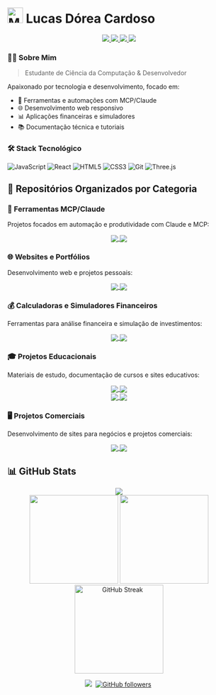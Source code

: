 # <img src="https://raw.githubusercontent.com/Tarikul-Islam-Anik/Animated-Fluent-Emojis/master/Emojis/People%20with%20professions/Man%20Technologist%20Light%20Skin%20Tone.png" alt="Man Technologist Light Skin Tone" width="35" height="35" /> Lucas Dórea Cardoso

<div align="center">
  <a href="https://linkedin.com/in/lucas-dórea-cardoso-771833112">
    <img src="https://img.shields.io/badge/LinkedIn-0077B5?style=for-the-badge&logo=linkedin&logoColor=white" />
  </a>
  <a href="mailto:lucasdorea.c@outlook.com">
    <img src="https://img.shields.io/badge/Microsoft_Outlook-0078D4?style=for-the-badge&logo=microsoft-outlook&logoColor=white" />
  </a>
  <a href="https://lucasdoreac.github.io">
    <img src="https://img.shields.io/badge/Portfolio-255E63?style=for-the-badge&logo=About.me&logoColor=white" />
  </a>
  <a href="https://lucasdoreac.github.io/portfolio-3d.html">
    <img src="https://img.shields.io/badge/Portfólio_3D-8A2BE2?style=for-the-badge&logo=three.js&logoColor=white" />
  </a>
</div>

### 👨‍💻 Sobre Mim
> Estudante de Ciência da Computação & Desenvolvedor

Apaixonado por tecnologia e desenvolvimento, focado em:
- 🤖 Ferramentas e automações com MCP/Claude
- 🌐 Desenvolvimento web responsivo 
- 📊 Aplicações financeiras e simuladores
- 📚 Documentação técnica e tutoriais

### 🛠️ Stack Tecnológico
<div style="display: inline_block">
  <img alt="JavaScript" src="https://img.shields.io/badge/JavaScript-F7DF1E?style=for-the-badge&logo=javascript&logoColor=black"/>
  <img alt="React" src="https://img.shields.io/badge/React-61DAFB?style=for-the-badge&logo=react&logoColor=black"/>
  <img alt="HTML5" src="https://img.shields.io/badge/HTML5-E34F26?style=for-the-badge&logo=html5&logoColor=white"/>
  <img alt="CSS3" src="https://img.shields.io/badge/CSS3-1572B6?style=for-the-badge&logo=css3&logoColor=white"/>
  <img alt="Git" src="https://img.shields.io/badge/Git-F05032?style=for-the-badge&logo=git&logoColor=white"/>
  <img alt="Three.js" src="https://img.shields.io/badge/Three.js-000000?style=for-the-badge&logo=three.js&logoColor=white"/>
</div>

## 📂 Repositórios Organizados por Categoria

### 🤖 Ferramentas MCP/Claude
Projetos focados em automação e produtividade com Claude e MCP:

<div align="center">
  <a href="https://github.com/Lucasdoreac/mcp-continuity-tool">
    <img align="center" src="https://github-readme-stats.vercel.app/api/pin/?username=lucasdoreac&repo=mcp-continuity-tool&theme=github_dark" />
  </a>
  <a href="https://github.com/Lucasdoreac/php-universal-mcp-server">
    <img align="center" src="https://github-readme-stats.vercel.app/api/pin/?username=lucasdoreac&repo=php-universal-mcp-server&theme=github_dark" />
  </a>
</div>

### 🌐 Websites e Portfólios
Desenvolvimento web e projetos pessoais:

<div align="center">
  <a href="https://github.com/Lucasdoreac/lucasdoreac.github.io">
    <img align="center" src="https://github-readme-stats.vercel.app/api/pin/?username=lucasdoreac&repo=lucasdoreac.github.io&theme=github_dark" />
  </a>
  <a href="https://github.com/Lucasdoreac/taverna-da-impressao-site">
    <img align="center" src="https://github-readme-stats.vercel.app/api/pin/?username=lucasdoreac&repo=taverna-da-impressao-site&theme=github_dark" />
  </a>
</div>

### 💰 Calculadoras e Simuladores Financeiros
Ferramentas para análise financeira e simulação de investimentos:

<div align="center">
  <a href="https://github.com/Lucasdoreac/MCP-Calculadoras">
    <img align="center" src="https://github-readme-stats.vercel.app/api/pin/?username=lucasdoreac&repo=MCP-Calculadoras&theme=github_dark" />
  </a>
  <a href="https://github.com/Lucasdoreac/Calculadora_Financeira_Luaraujo.com">
    <img align="center" src="https://github-readme-stats.vercel.app/api/pin/?username=lucasdoreac&repo=Calculadora_Financeira_Luaraujo.com&theme=github_dark" />
  </a>
</div>

### 🎓 Projetos Educacionais
Materiais de estudo, documentação de cursos e sites educativos:

<div align="center">
  <a href="https://github.com/Lucasdoreac/fundamentos-uml">
    <img align="center" src="https://github-readme-stats.vercel.app/api/pin/?username=lucasdoreac&repo=fundamentos-uml&theme=github_dark" />
  </a>
  <a href="https://github.com/Lucasdoreac/programacao-orientada-objetos">
    <img align="center" src="https://github-readme-stats.vercel.app/api/pin/?username=lucasdoreac&repo=programacao-orientada-objetos&theme=github_dark" />
  </a>
</div>
<div align="center">
  <a href="https://github.com/Lucasdoreac/teste-vocacional-computacao">
    <img align="center" src="https://github-readme-stats.vercel.app/api/pin/?username=lucasdoreac&repo=teste-vocacional-computacao&theme=github_dark" />
  </a>
  <a href="https://github.com/Lucasdoreac/learning-platform">
    <img align="center" src="https://github-readme-stats.vercel.app/api/pin/?username=lucasdoreac&repo=learning-platform&theme=github_dark" />
  </a>
</div>

### 🖥️ Projetos Comerciais
Desenvolvimento de sites para negócios e projetos comerciais:

<div align="center">
  <a href="https://github.com/Lucasdoreac/taverna-wp-theme">
    <img align="center" src="https://github-readme-stats.vercel.app/api/pin/?username=lucasdoreac&repo=taverna-wp-theme&theme=github_dark" />
  </a>
  <a href="https://github.com/Lucasdoreac/horus-tabacaria">
    <img align="center" src="https://github-readme-stats.vercel.app/api/pin/?username=lucasdoreac&repo=horus-tabacaria&theme=github_dark" />
  </a>
</div>

## 📊 GitHub Stats
<div align="center">
  <img align="center" src="https://github-profile-summary-cards.vercel.app/api/cards/profile-details?username=lucasdoreac&theme=github_dark" />
</div>
<div align="center">
  <img height="200em" src="https://github-profile-summary-cards.vercel.app/api/cards/stats?username=lucasdoreac&theme=github_dark" />
  <img height="200em" src="https://github-profile-summary-cards.vercel.app/api/cards/repos-per-language?username=lucasdoreac&theme=github_dark" />
</div>
<div align="center">
  <img height="200em" src="https://streak-stats.demolab.com/?user=lucasdoreac&theme=tokyonight&hide_border=true" alt="GitHub Streak"/>
</div>

<div align="center">

![](https://komarev.com/ghpvc/?username=Lucasdoreac&color=0f8bf5&style=for-the-badge&label=Visitantes)&nbsp;
[![GitHub followers](https://img.shields.io/github/followers/lucasdoreac?style=for-the-badge&label=Seguidores&color=0f8bf5)](https://github.com/Lucasdoreac)&nbsp;

</div>
